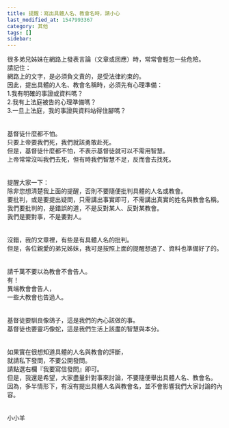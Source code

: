 ```yaml
---
title: 提醒：寫出具體人名、教會名時，請小心
last_modified_at: 1547993367
category: 其他
tags: []
sidebar: 
---
```


<p>很多弟兄姊妹在網路上發表言論（文章或回應）時，常常會輕忽一些危險。<br/><!--more-->請記住：<br/>網路上的文字，是必須負文責的，是受法律約束的。<br/>因此，提出具體的人名、教會名稱時，必須先有心理準備：<br/>1.我有明確的事證或資料嗎？<br/>2.我有上法庭被告的心理準備嗎？<br/>3.一旦上法庭，我的事證與資料站得住腳嗎？<br/><br/><br/>基督徒什麼都不怕。<br/>只要上帝要我們死，我們就該勇敢赴死。<br/>但是，基督徒什麼都不怕，不表示基督徒就可以不需用智慧。<br/>上帝常常沒叫我們去死，但有時我們智慧不足，反而會去找死。<br/><br/><br/>提醒大家一下：<br/>除非您想清楚我上面的提醒，否則不要隨便批判具體的人名或教會。<br/>要批判，或是要提出疑問，只需講出事實即可，不需講出真實的姓名與教會名稱。<br/>我們要批判的，是錯誤的道，不是反對某人、反對某教會。<br/>我們是要對事，不是要對人。<br/><br/><br/>沒錯，我的文章裡，有些是有具體人名的批判。<br/>但是，各位親愛的弟兄姊妹，我可是按照上面的提醒想過了、資料也準備好了的。<br/><br/><br/>請千萬不要以為教會不會告人。<br/>有！<br/>異端教會會告人，<br/>一些大教會也告過人。<br/><br/><br/>基督徒要馴良像鴿子，這是我們的內心該做的事。<br/>基督徒也要靈巧像蛇，這是我們生活上該盡的智慧與本分。<br/><br/><br/>如果實在很想知道具體的人名與教會的評斷，<br/>就請私下發問，不要公開發問。<br/>請點選右欄『我要寫信發問』即可。<br/>但是，我還是希望，大家盡量針對事來討論，不要隨便舉出具體人名、教會名。<br/>因為，多半情形下，有沒有提出具體人名與教會名，並不會影響我們大家討論的內容。<br/><br/><br/>小小羊<br/><br/><br/></p><p> </p><br/>
